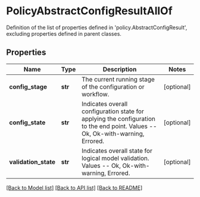 # PolicyAbstractConfigResultAllOf

Definition of the list of properties defined in 'policy.AbstractConfigResult', excluding properties defined in parent classes.
## Properties
Name | Type | Description | Notes
------------ | ------------- | ------------- | -------------
**config_stage** | **str** | The current running stage of the configuration or workflow. | [optional] 
**config_state** | **str** | Indicates overall configuration state for applying the configuration to the end point. Values  -- Ok, Ok-with-warning, Errored. | [optional] 
**validation_state** | **str** | Indicates overall state for logical model validation. Values  -- Ok, Ok-with-warning, Errored. | [optional] 

[[Back to Model list]](../README.md#documentation-for-models) [[Back to API list]](../README.md#documentation-for-api-endpoints) [[Back to README]](../README.md)



